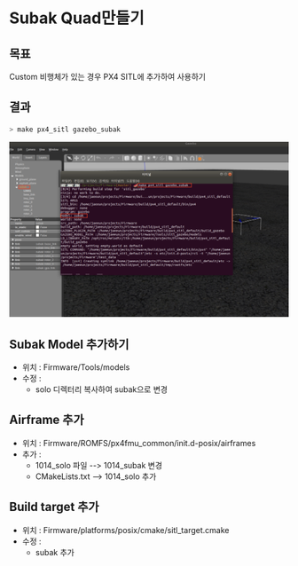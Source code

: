# Subak Quad만들기

## 목표
Custom 비행체가 있는 경우 PX4 SITL에 추가하여 사용하기


## 결과 
```bash
> make px4_sitl gazebo_subak
```
![](./subak_quad.png)

## Subak Model 추가하기 
- 위치 : Firmware/Tools/models
- 수정 :
  - solo 디렉터리 복사하여 subak으로 변경 
  
## Airframe 추가 
- 위치 : Firmware/ROMFS/px4fmu_common/init.d-posix/airframes
- 추가 :
  - 1014_solo 파일 --> 1014_subak 변경
  - CMakeLists.txt --> 1014_solo 추가
  
## Build target 추가 
- 위치 : Firmware/platforms/posix/cmake/sitl_target.cmake
- 수정 : 
  - subak 추가 
